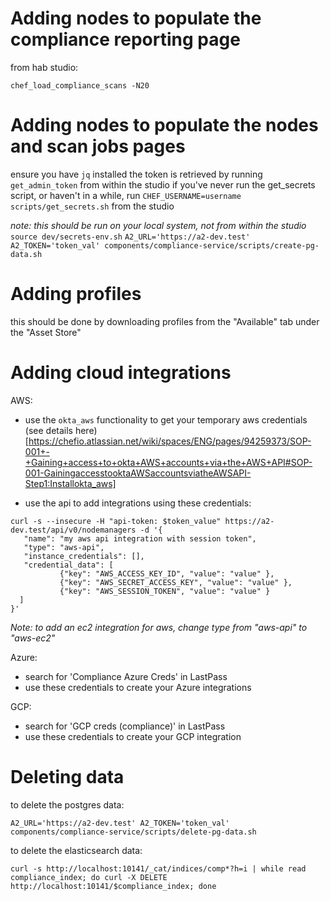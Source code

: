 # Adding nodes to populate the compliance reporting page

from hab studio:

`chef_load_compliance_scans -N20`

# Adding nodes to populate the nodes and scan jobs pages

ensure you have `jq` installed
the token is retrieved by running `get_admin_token` from within the studio
if you've never run the get_secrets script, or haven't in a while, run `CHEF_USERNAME=username scripts/get_secrets.sh` from the studio

_note: this should be run on your local system, not from within the studio_
`source dev/secrets-env.sh`
`A2_URL='https://a2-dev.test' A2_TOKEN='token_val' components/compliance-service/scripts/create-pg-data.sh`

# Adding profiles

this should be done by downloading profiles from the "Available" tab under the "Asset Store"

# Adding cloud integrations

AWS:
 - use the `okta_aws` functionality to get your temporary aws credentials (see details here)[https://chefio.atlassian.net/wiki/spaces/ENG/pages/94259373/SOP-001+-+Gaining+access+to+okta+AWS+accounts+via+the+AWS+API#SOP-001-GainingaccesstooktaAWSaccountsviatheAWSAPI-Step1:Installokta_aws]

 - use the api to add integrations using these credentials:
 ```
 curl -s --insecure -H "api-token: $token_value" https://a2-dev.test/api/v0/nodemanagers -d '{
    "name": "my aws api integration with session token",
    "type": "aws-api",
    "instance_credentials": [],
    "credential_data": [
            {"key": "AWS_ACCESS_KEY_ID", "value": "value" },
            {"key": "AWS_SECRET_ACCESS_KEY", "value": "value" },
            {"key": "AWS_SESSION_TOKEN", "value": "value" }
   ]
}'
```
_Note: to add an ec2 integration for aws, change type from "aws-api" to "aws-ec2"_

Azure:
- search for 'Compliance Azure Creds' in LastPass
- use these credentials to create your Azure integrations

GCP:
- search for 'GCP creds (compliance)' in LastPass
- use these credentials to create your GCP integration

# Deleting data

to delete the postgres data:

`A2_URL='https://a2-dev.test' A2_TOKEN='token_val' components/compliance-service/scripts/delete-pg-data.sh`


to delete the elasticsearch data:

`curl -s http://localhost:10141/_cat/indices/comp*?h=i | while read compliance_index; do curl -X DELETE http://localhost:10141/$compliance_index; done`
